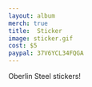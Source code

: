 ```yaml
---
layout: album
merch: true
title:  Sticker
image: sticker.gif
cost: $5
paypal: 37V6YCL34FQGA
---
```

Oberlin Steel stickers!
